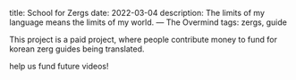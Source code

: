 title: School for Zergs 
date: 2022-03-04
description:  The limits of my language means the limits of my world. — The Overmind
tags: zergs, guide 

This project is a paid project, where people contribute money to fund for korean zerg guides being translated.

help us fund future videos!
